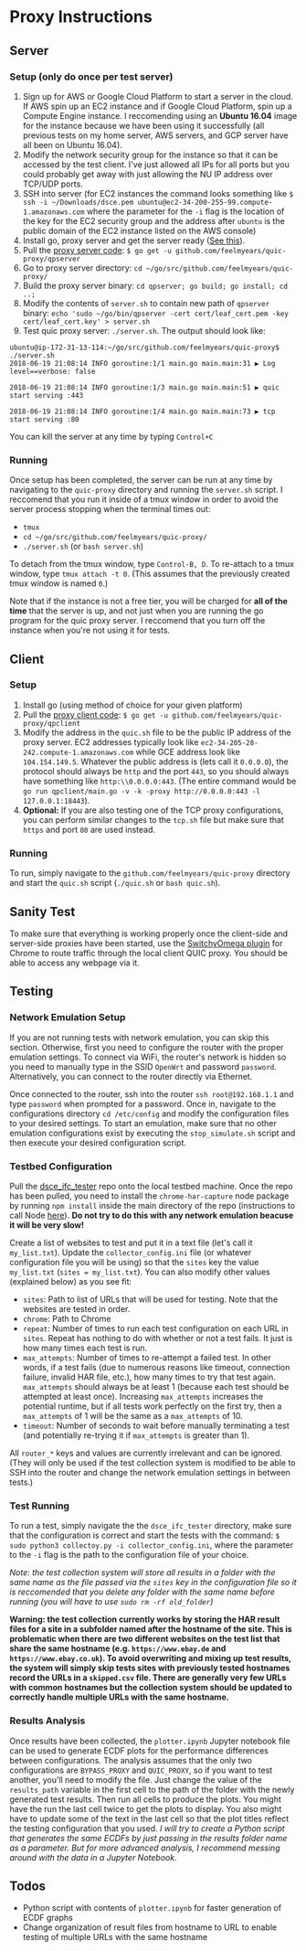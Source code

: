 # Proxy Instructions

## Server
### Setup (only do once per test server)
1. Sign up for AWS or Google Cloud Platform to start a server in the cloud. If AWS spin up an EC2 instance and if Google Cloud Platform, spin up a Compute Engine instance. I reccomending using an **Ubuntu 16.04** image for the instance because we have been using it successfully (all previous tests on my  home server, AWS servers, and GCP server have all been on Ubuntu 16.04).
2. Modify the network security group for the instance so that it can be accessed by the test client. I've just allowed all IPs for all ports but you could probably get away with just allowing the NU IP address over TCP/UDP ports. 
2. SSH into server (for EC2 instances the command looks something like `$ ssh -i ~/Downloads/dsce.pem ubuntu@ec2-34-200-255-99.compute-1.amazonaws.com` where the parameter for the `-i` flag is the location of the key for the EC2 security group and the address after `ubuntu` is the public domain of the EC2 instance listed on the AWS console)
3. Install go, proxy server and get the server ready ([See this](https://github.com/ByungjinJun/quic-proxy)).
4. Pull the [proxy server code](https://github.com/feelmyears/quic-proxy): `$
go get -u github.com/feelmyears/quic-proxy/qpserver`
5. Go to proxy server directory: `cd ~/go/src/github.com/feelmyears/quic-proxy/`
6. Build the proxy server binary: `cd qpserver; go build; go install; cd ..;`
7. Modify the contents of `server.sh` to contain new path of `qpserver` binary: `echo 'sudo ~/go/bin/qpserver -cert cert/leaf_cert.pem -key cert/leaf_cert.key' > server.sh`
8. Test quic proxy server: `./server.sh`. The output should look like:

```
ubuntu@ip-172-31-13-114:~/go/src/github.com/feelmyears/quic-proxy$ ./server.sh
2018-06-19 21:08:14 INFO goroutine:1/1 main.go main.main:31 ▶ Log level==verbose: false

2018-06-19 21:08:14 INFO goroutine:1/3 main.go main.main:51 ▶ quic		start serving :443

2018-06-19 21:08:14 INFO goroutine:1/4 main.go main.main:73 ▶ tcp		 start serving :80

```
You can kill the server at any time by typing `Control+C` 

### Running
Once setup has been completed, the server can be run at any time by navigating to the `quic-proxy` directory and running the `server.sh` script. I reccomend that you run it inside of a tmux window in order to avoid the server process stopping when the terminal times out:

- `tmux`
-  `cd ~/go/src/github.com/feelmyears/quic-proxy/`
-  `./server.sh` (or `bash server.sh`)

To detach from the tmux window, type `Control-B, D`. To re-attach to a tmux window, type `tmux attach -t 0`. (This assumes that the previously created tmux window is named `0`.)

Note that if the instance is not a free tier, you will be charged for **all of the time** that the server is up, and not just when you are running the go program for the quic proxy server. I reccomend that you turn off the instance when you're not using it for tests.

## Client
### Setup
1. Install go (using method of choice for your given platform)
2. Pull the [proxy client code](https://github.com/feelmyears/quic-proxy): `$
go get -u github.com/feelmyears/quic-proxy/qpclient`
3. Modify the address in the `quic.sh` file to be the public IP address of the proxy server. EC2 addresses typically look like `ec2-34-205-28-242.compute-1.amazonaws.com` while GCE address look like `104.154.149.5`. Whatever the public address is (lets call it `0.0.0.0`), the protocol should always be `http` and the port `443`, so you should always have something like `http:\\0.0.0.0:443`. (The entire command would be `go run qpclient/main.go -v -k -proxy http://0.0.0.0:443 -l 127.0.0.1:18443`).
4. **Optional:** If you are also testing one of the TCP proxy configurations, you can perform similar changes to the `tcp.sh` file but make sure that `https` and port `80` are used instead. 

### Running
To run, simply navigate to the `github.com/feelmyears/quic-proxy` directory and start the `quic.sh` script (`./quic.sh` or `bash quic.sh`). 

## Sanity Test
To make sure that everything is working properly once the client-side and server-side proxies have been started, use the [SwitchyOmega plugin](https://chrome.google.com/webstore/detail/proxy-switchyomega/padekgcemlokbadohgkifijomclgjgif?hl=en) for Chrome to route traffic through the local client QUIC proxy. You should be able to access any webpage via it.

## Testing
### Network Emulation Setup
If you are not running tests with network emulation, you can skip this section. Otherwise, first you need to configure the router with the proper emulation settings. To connect via WiFi, the router's network is hidden so you need to manually type in the SSID `OpenWrt` and password `password`. Alternatively, you can connect to the router directly via Ethernet. 

Once connected to the router, ssh into the router `ssh root@192.168.1.1` and type `password` when prompted for a password. Once in, navigate to the configurations directory `cd /etc/config` and modify the configuration files to your desired settings. To start an emulation, make sure that no other emulation configurations exist by executing the `stop_simulate.sh` script and then execute your desired configuration script.


### Testbed Configuration
Pull the [dsce\_ifc\_tester](https://github.com/feelmyears/dsce_ifc_tester) repo onto the local testbed machine. Once the repo has been pulled, you need to install the `chrome-har-capture` node package by running `npm install` inside the main directory of the repo (instructions to call Node [here](https://nodejs.org/en/download/)). **Do not try to do this with any network emulation beacuse it will be very slow!**

Create a list of websites to test and put it in a text file (let's call it `my_list.txt`). Update the `collector_config.ini` file (or whatever configuration file you will be using) so that the `sites` key the value `my_list.txt` (`sites = my_list.txt`). You can also modify other values (explained below) as you see fit:

- `sites`: Path to list of URLs that will be used for testing. Note that the websites are tested in order.
- `chrome`: Path to Chrome
- `repeat`: Number of times to run each test configuration on each URL in `sites`. Repeat has nothing to do with whether or not a test fails. It just is how many times each test is run.
- `max_attempts`: Number of times to re-attempt a failed test. In other words, if a test fails (due to numerous reasons like timeout, connection failure, invalid HAR file, etc.), how many times to try that test again. `max_attempts` should always be at least 1 (because each test should be attempted at least once). Increasing `max_attempts` increases the potential runtime, but if all tests work perfectly on the first try, then a `max_attempts` of 1 will be the same as a `max_attempts` of 10.
- `timeout`: Number of seconds to wait before manually terminating a test (and potentially re-trying it if `max_attempts` is greater than 1).

All `router_*` keys and values are currently irrelevant and can be ignored. (They will only be used if the test collection system is modified to be able to SSH into the router and change the network emulation settings in between tests.)



### Test Running
To run a test, simply navigate the the `dsce_ifc_tester` directory, make sure that the configuration is correct and start the tests with the command: `$ sudo python3 collectoy.py -i collector_config.ini`, where the parameter to the `-i` flag is the path to the configuration file of your choice.

 *Note: the test collection system will store all results in a folder with the same name as the file passed via the `sites` key in the configuration file so it is reccomended that you delete any folder with the same name before running (you will have to use `sudo rm -rf old_folder`)*
 
 **Warning: the test collection currently works by storing the HAR result files for a site in a subfolder named after the hostname of the site. This is problematic when there are two different websites on the test list that share the same hostname (e.g. `https://www.ebay.de` and `https://www.ebay.co.uk`). To avoid overwriting and mixing up test results, the system will simply skip tests sites with previously tested hostnames record the URLs in a `skipped.csv` file. There are generally very few URLs with common hostnames but the collection system should be updated to correctly handle multiple URLs with the same hostname.**
 
### Results Analysis
Once results have been collected, the `plotter.ipynb` Jupyter notebook file can be used to generate ECDF plots for the performance differences between configurations. The analysis assumes that the only two configurations are `BYPASS_PROXY` and `QUIC_PROXY`, so if you want to test another, you'll need to modify the file. Just change the value of the `results_path` variable in the first cell to the path of the folder with the newly generated test results. Then run all cells to produce the plots. You might have the run the last cell twice to get the plots to display. You also might have to update some of the text in the last cell so that the plot titles reflect the testing configuration that you used. *I will try to create a Python script that generates the same ECDFs by just passing in the results folder name as a parameter. But for more advanced analysis, I recommend messing around with the data in a Jupyter Notebook.*

## Todos
- Python script with contents of `plotter.ipynb` for faster generation of ECDF graphs
- Change organization of result files from hostname to URL to enable testing of multiple URLs with the same hostname
